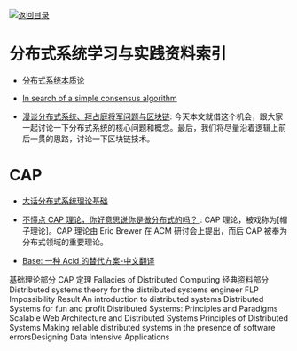 [![返回目录](https://parg.co/UGo)](https://github.com/wxyyxc1992/Awesome-Links)

# 分布式系统学习与实践资料索引

* [分布式系统本质论](http://www.52cs.org/)

- [In search of a simple consensus algorithm](http://rystsov.info/2017/02/15/simple-consensus.html)

- [漫谈分布式系统、拜占庭将军问题与区块链](https://mp.weixin.qq.com/s/tngWdvoev8SQiyKt1gy5vw): 今天本文就借这个机会，跟大家一起讨论一下分布式系统的核心问题和概念。最后，我们将尽量沿着逻辑上前后一贯的思路，讨论一下区块链技术。

# CAP

* [大话分布式系统理论基础](http://mp.weixin.qq.com/s/p4PEZPjxJyYXKpkCCdShbw)

* [不懂点 CAP 理论，你好意思说你是做分布式的吗？ ](https://parg.co/ULa): CAP 理论，被戏称为[帽子理论]。CAP 理论由 Eric Brewer 在 ACM 研讨会上提出，而后 CAP 被奉为分布式领域的重要理论。

* [Base: 一种 Acid 的替代方案-中文翻译](http://article.yeeyan.org/view/167444/125572)

基础理论部分
CAP 定理
Fallacies of Distributed Computing
经典资料部分
Distributed systems theory for the distributed systems engineer
FLP Impossibility Result
An introduction to distributed systems
Distributed Systems for fun and profit
Distributed Systems: Principles and Paradigms
Scalable Web Architecture and Distributed Systems
Principles of Distributed Systems
Making reliable distributed systems in the presence of software errorsDesigning Data Intensive Applications
